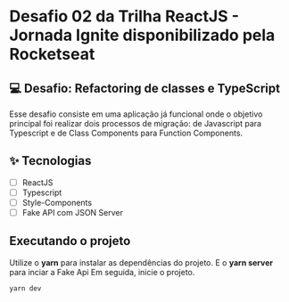 # Desafio 02 da Trilha ReactJS - Jornada Ignite disponibilizado pela Rocketseat

## 💻 Desafio: Refactoring de classes e TypeScript
Esse desafio consiste em uma aplicação já funcional onde o objetivo principal 
foi realizar dois processos de migração: de Javascript para Typescript e de 
Class Components para Function Components.

## ✨ Tecnologias

-   [ ] ReactJS
-   [ ] Typescript
-   [ ] Style-Components
-   [ ] Fake API com JSON Server

## Executando o projeto

Utilize o **yarn** para instalar as dependências do projeto. 
E o **yarn server** para inciar a Fake Api
Em seguida, inicie o projeto.

```cl
yarn dev
```